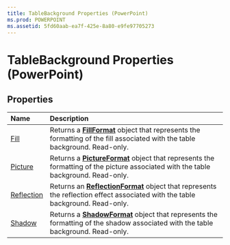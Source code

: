```yaml
---
title: TableBackground Properties (PowerPoint)
ms.prod: POWERPOINT
ms.assetid: 5fd60aab-ea7f-425e-8a80-e9fe97705273
---
```



# TableBackground Properties (PowerPoint)

## Properties



|**Name**|**Description**|
|:-----|:-----|
|[Fill](tablebackground-fill-property-powerpoint.md)|Returns a  **[FillFormat](fillformat-object-powerpoint.md)** object that represents the formatting of the fill associated with the table background. Read-only.|
|[Picture](tablebackground-picture-property-powerpoint.md)|Returns a  **[PictureFormat](pictureformat-object-powerpoint.md)** object that represents the formatting of the picture associated with the table background. Read-only.|
|[Reflection](tablebackground-reflection-property-powerpoint.md)|Returns an  **[ReflectionFormat](reflectionformat-object-office.md)** object that represents the reflection effect associated with the table background. Read-only.|
|[Shadow](tablebackground-shadow-property-powerpoint.md)| Returns a **[ShadowFormat](shadowformat-object-powerpoint.md)** object that represents the formatting of the shadow associated with the table background. Read-only.|

